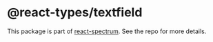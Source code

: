 # @react-types/textfield

This package is part of [react-spectrum](https://gitlab.com/watheia/spectrum). See the repo for more details.
